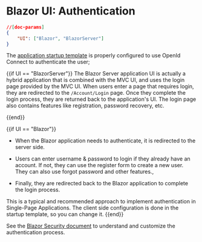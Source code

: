 # Blazor UI: Authentication

````json
//[doc-params]
{
    "UI": ["Blazor", "BlazorServer"]
}
````

The [application startup template](../../Startup-Templates/Application.md) is properly configured to use OpenId Connect to authenticate the user;

{{if UI == "BlazorServer"}}
The Blazor Server application UI is actually a hybrid application that is combined with the MVC UI, and uses the login page provided by the MVC UI. When users enter a page that requires login, they are redirected to the `/Account/Login` page. Once they complete the login process, they are returned back to the application's UI. The login page also contains features like registration, password recovery, etc.

{{end}}

{{if UI == "Blazor"}}
* When the Blazor application needs to authenticate, it is redirected to the server side.
* Users can enter username & password to login if they already have an account. If not, they can use the register form to create a new user. They can also use forgot password and other features.,

* Finally, they are redirected back to the Blazor application to complete the login process.

This is a typical and recommended approach to implement authentication in Single-Page Applications. The client side configuration is done in the startup template, so you can change it.
{{end}}

See the [Blazor Security document](https://docs.microsoft.com/en-us/aspnet/core/blazor/security) to understand and customize the authentication process.